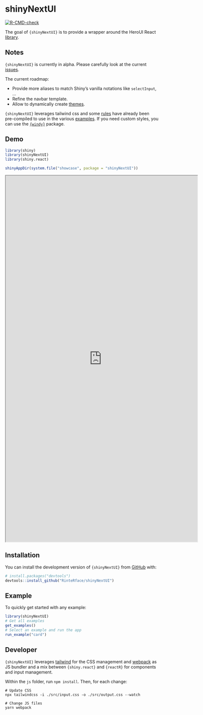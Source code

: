 # shinyNextUI


<!-- index.md is generated from index.Rmd. Please edit that file -->
<!-- badges: start -->

[![R-CMD-check](https://github.com/RinteRface/shinyNextUI/actions/workflows/R-CMD-check.yaml/badge.svg)](https://github.com/RinteRface/shinyNextUI/actions/workflows/R-CMD-check.yaml)
<!-- badges: end -->

The goal of `{shinyNextUI}` is to provide a wrapper around the HeroUI
React [library](https://www.heroui.com/).

## Notes

`{shinyNextUI}` is currently in alpha. Please carefully look at the
current [issues](https://github.com/RinteRface/shinyNextUI/issues).

The current roadmap:

-   Provide more aliases to match Shiny’s vanilla notations like
    `selectInput`, …
-   Refine the navbar template.
-   Allow to dynamically create
    [themes](https://nextui.org/docs/customization/theme).

`{shinyNextUI}` leverages tailwind css and some
[rules](https://github.com/RinteRface/shinyNextUI/blob/main/js/src/output.css)
have already been pre-compiled to use in the various
[examples](https://github.com/RinteRface/shinyNextUI/tree/main/inst/examples).
If you need custom styles, you can use the
[`{windy}`](https://github.com/devOpifex/windy) package.

## Demo

``` r
library(shiny)
library(shinyNextUI)
library(shiny.react)

shinyAppDir(system.file("showcase", package = "shinyNextUI"))
```

<iframe class="border border-5 rounded shadow-lg" src="https://shinylive.io/r/app/#h=0&amp;code=NobwRAdghgtgpmAXGKAHVA6ASmANGAYwHsIAXOMpMAdzgCMAnRRASwgGdSoAbbgCgA6YdgAs2ATwBycAB6kAqgEkhuAAQM4qIu1UBeVUJGlSqdogD05hm3IMAZlAJwMAcxakRAVzoYWRKzZw9o5wALTUUOwwoQQMUBDmQgCUAhDcLIxQDOJ8ohIpaRlx2bliEFKyCooF6ZkleeUYGo6kBakN4gCC6AAiLAy54pxwMBh2LNxwgsIiRNQEkXAqqqiOANZQLnB6BjMS0nJKyUlgAL4AukA" width="125%" height="1200px"></iframe>

## Installation

You can install the development version of `{shinyNextUI}` from
[GitHub](https://github.com/) with:

``` r
# install.packages("devtools")
devtools::install_github("RinteRface/shinyNextUI")
```

## Example

To quickly get started with any example:

``` r
library(shinyNextUI)
# Get all examples
get_examples()
# Select an example and run the app
run_example("card")
```

## Developer

`{shinyNextUI}` leverages [tailwind](https://tailwindcss.com/) for the
CSS management and [webpack](https://webpack.js.org/) as JS bundler and
a mix between `{shiny.react}` and `{reactR}` for components and input
management.

Within the `js` folder, run `npm install`. Then, for each change:

``` shell
# Update CSS
npx tailwindcss -i ./src/input.css -o ./src/output.css --watch

# Change JS files
yarn webpack
```
